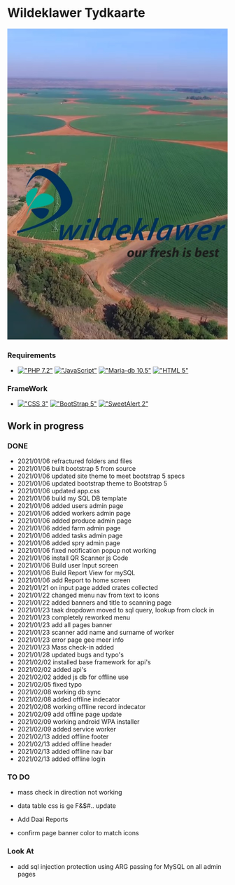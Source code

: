 # Wildeklawer Tydkaarte
<img src="https://github.com/HermanRas/WildeklawerTydkaarte/blob/main/Img/splash.jpg" alt="#WildeklawerTydkaarte">

### Requirements
 - [!["PHP 7.2"](https://img.shields.io/badge/PHP-7.1%5E-blue.svg)](https://www.php.net/)
[!["JavaScript"](https://img.shields.io/badge/JavaScript-1.8%5E-blue.svg)](https://developer.mozilla.org/en-US/docs/Web/JavaScript)
[!["Maria-db 10.5"](https://img.shields.io/badge/MariaDB-10.5%5E-blue.svg)](https://mariadb.org/)
[!["HTML 5"](https://img.shields.io/badge/HTML-5-blue.svg)](https://html5test.com/results/desktop.html)


### FrameWork 
 - [!["CSS 3"](https://img.shields.io/badge/CSS-3-blue.svg)](http://www.css3.info/)
[!["BootStrap 5"](https://img.shields.io/badge/BootStrap-5-blue.svg)](https://getbootstrap.com/docs/4.0/getting-started/introduction/)
[!["SweetAlert 2"](https://img.shields.io/badge/SweetAlert-2-blue.svg)](https://sweetalert2.github.io/#download)

## Work in progress
### DONE
- 2021/01/06 refractured folders and files
- 2021/01/06 built bootstrap 5 from source
- 2021/01/06 updated site theme to meet bootstrap 5 specs
- 2021/01/06 updated bootstrap theme to Bootstrap 5
- 2021/01/06 updated app.css
- 2021/01/06 build my SQL DB template
- 2021/01/06 added users admin page
- 2021/01/06 added workers admin page
- 2021/01/06 added produce admin page
- 2021/01/06 added farm admin page
- 2021/01/06 added tasks admin page
- 2021/01/06 added spry admin page
- 2021/01/06 fixed notification popup not working
- 2021/01/06 install QR Scanner js Code
- 2021/01/06 Build user Input screen
- 2021/01/06 Build Report View for mySQL
- 2021/01/06 add Report to home screen
- 2021/01/21 on input page added crates collected
- 2021/01/22 changed menu nav from text to icons
- 2021/01/22 added banners and title to scanning page
- 2021/01/23 taak dropdown moved to sql query, lookup from clock in
- 2021/01/23 completely reworked menu
- 2021/01/23 add all pages banner
- 2021/01/23 scanner add name and surname of worker
- 2021/01/23 error page gee meer info
- 2021/01/23 Mass check-in added
- 2021/01/28 updated bugs and typo's
- 2021/02/02 installed base framework for api's
- 2021/02/02 added api's
- 2021/02/02 added js db for offline use
- 2021/02/05 fixed typo
- 2021/02/08 working db sync
- 2021/02/08 added offline indecator
- 2021/02/08 working offline record indecator
- 2021/02/09 add offline page update
- 2021/02/09 working android WPA installer
- 2021/02/09 added service worker
- 2021/02/13 added offline footer
- 2021/02/13 added offline header
- 2021/02/13 added offline nav bar
- 2021/02/13 added offline login

### TO DO
- mass check in direction not working
- data table css is ge F&$#.. update
- Add Daai Reports

- confirm page banner color to match icons

### Look At
- add sql injection protection using ARG passing for MySQL on all admin pages